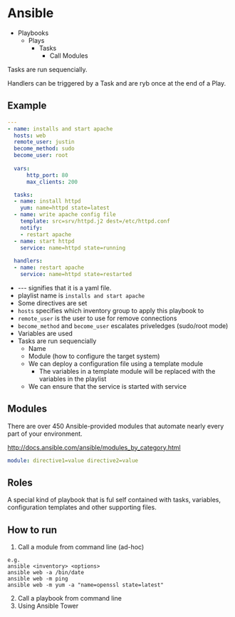 # Ansible

* Playbooks
	* Plays
		* Tasks
			* Call Modules

Tasks are run sequencially.

Handlers can be triggered by a Task and are ryb once at the end of a Play.

## Example
```yaml
---
- name: installs and start apache
  hosts: web
  remote_user: justin
  become_method: sudo
  become_user: root
	
  vars:
      http_port: 80
      max_clients: 200

  tasks:
  - name: install httpd
    yum: name=httpd state=latest
  - name: write apache config file
    template: src=srv/httpd.j2 dest=/etc/httpd.conf
    notify:
    - restart apache
  - name: start httpd
    service: name=httpd state=running
			
  handlers:
  - name: restart apache
    service: name=httpd state=restarted

```

* --- signifies that it is a yaml file.
* playlist name is `installs and start apache`
* Some directives are set
* `hosts` specifies which inventory group to apply this playbook to
* `remote_user` is the user to use for remove connections
* `become_method` and `become_user` escalates priveledges (sudo/root mode)
* Variables are used
* Tasks are run sequencially
	* Name
	* Module (how to configure the target system)
	* We can deploy a configuration file using a template module 
		* The variables in a template module will be replaced with the variables in the playlist
	* We can ensure that the service is started with service
	
## Modules
There are over 450 Ansible-provided modules that automate nearly every part of your environment.

http://docs.ansible.com/ansible/modules_by_category.html

```yaml
module: directive1=value directive2=value
```

## Roles

A special kind of playbook that is ful self contained with tasks, variables, configuration templates and other supporting files.

## How to run

1. Call a module from command line (ad-hoc)

```
e.g.
ansible <inventory> <options>
ansible web -a /bin/date
ansible web -m ping
ansible web -m yum -a "name=openssl state=latest"
```
2. Call a playbook from command line
3. Using Ansible Tower

